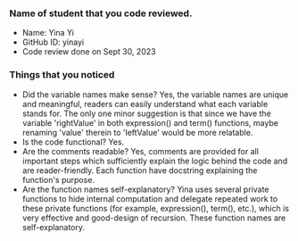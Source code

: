 ### Name of student that you code reviewed.

- Name: Yina Yi
- GitHub ID: yinayi
- Code review done on Sept 30, 2023

### Things that you noticed

- Did the variable names make sense? Yes, the variable names are unique and meaningful, readers can easily understand what each variable stands for. The only one minor suggestion is that since we have the variable 'rightValue' in both expression() and term() functions, maybe renaming 'value' therein to 'leftValue' would be more relatable.
- Is the code functional? Yes.
- Are the comments readable? Yes, comments are provided for all important steps which sufficiently explain the logic behind the code and are reader-friendly. Each function have docstring explaining the function's purpose.
- Are the function names self-explanatory? Yina uses several private functions to hide internal computation and delegate repeated work to these private functions (for example, expression(), term(), etc.), which is very effective and good-design of recursion. These function names are self-explanatory. 
